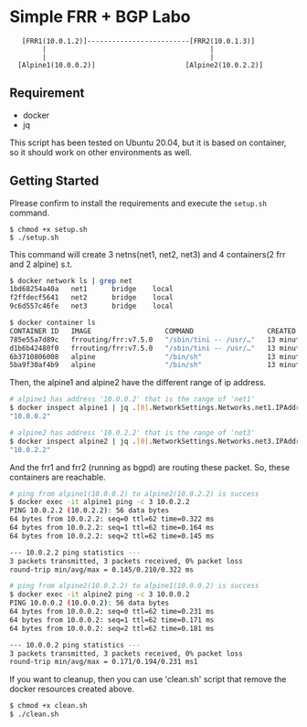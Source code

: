 # Simple FRR + BGP Labo

```
   [FRR1(10.0.1.2)]-------------------------[FRR2(10.0.1.3)]
        |                                        |
        |                                        |
  [Alpine1(10.0.0.2)]                      [Alpine2(10.0.2.2)]
```

## Requirement

- docker
- jq

This script has been tested on Ubuntu 20.04, but it is based on container, so it should work on other environments as well.

## Getting Started

Plrease confirm to install the requirements and execute the `setup.sh` command.

```
$ chmod +x setup.sh
$ ./setup.sh
```

This command will create 3 netns(net1, net2, net3) and 4 containers(2 frr and 2 alpine) s.t.

```bash
$ docker network ls | grep net
1bd68254a40a   net1      bridge    local
f2ffdecf5641   net2      bridge    local
9c6d557c46fe   net3      bridge    local

$ docker container ls
CONTAINER ID   IMAGE                  COMMAND                  CREATED          STATUS          PORTS     NAMES
785e55a7d89c   frrouting/frr:v7.5.0   "/sbin/tini -- /usr/…"   13 minutes ago   Up 13 minutes             frr2
d1b6b42480f0   frrouting/frr:v7.5.0   "/sbin/tini -- /usr/…"   13 minutes ago   Up 13 minutes             frr1
6b3710806008   alpine                 "/bin/sh"                13 minutes ago   Up 13 minutes             alpine2
5ba9f30af4b9   alpine                 "/bin/sh"                13 minutes ago   Up 13 minutes             alpine1
```

Then, the alpine1 and alpine2 have the different range of ip address.

```bash
# alpine1 has address '10.0.0.2' that is the range of 'net1'
$ docker inspect alpine1 | jq .[0].NetworkSettings.Networks.net1.IPAddress
"10.0.0.2"

# alpine2 has address '10.0.2.2' that is the range of 'net3'
$ docker inspect alpine2 | jq .[0].NetworkSettings.Networks.net3.IPAddress
"10.0.2.2"
```

And the frr1 and frr2 (running as bgpd) are routing these packet.
So, these containers are reachable.

```bash
# ping from alpine1(10.0.0.2) to alpine2(10.0.2.2) is success
$ docker exec -it alpine1 ping -c 3 10.0.2.2                                              
PING 10.0.2.2 (10.0.2.2): 56 data bytes
64 bytes from 10.0.2.2: seq=0 ttl=62 time=0.322 ms
64 bytes from 10.0.2.2: seq=1 ttl=62 time=0.164 ms
64 bytes from 10.0.2.2: seq=2 ttl=62 time=0.145 ms

--- 10.0.2.2 ping statistics ---
3 packets transmitted, 3 packets received, 0% packet loss
round-trip min/avg/max = 0.145/0.210/0.322 ms

# ping from alpine2(10.0.2.2) to alpine1(10.0.0.2) is success
$ docker exec -it alpine2 ping -c 3 10.0.0.2                                              
PING 10.0.0.2 (10.0.0.2): 56 data bytes
64 bytes from 10.0.0.2: seq=0 ttl=62 time=0.231 ms
64 bytes from 10.0.0.2: seq=1 ttl=62 time=0.171 ms
64 bytes from 10.0.0.2: seq=2 ttl=62 time=0.181 ms

--- 10.0.0.2 ping statistics ---
3 packets transmitted, 3 packets received, 0% packet loss
round-trip min/avg/max = 0.171/0.194/0.231 ms1
```

If you want to cleanup, then you can use 'clean.sh' script that remove the docker resources created above.

```bash
$ chmod +x clean.sh
$ ./clean.sh
```
